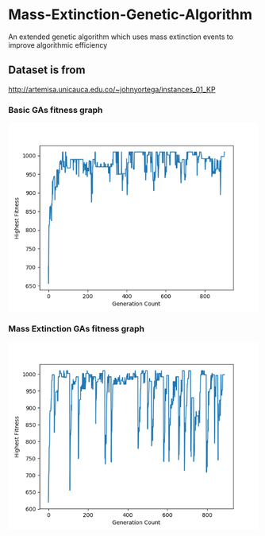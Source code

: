 # Mass-Extinction-Genetic-Algorithm

An extended genetic algorithm which uses mass extinction events to improve algorithmic efficiency

## Dataset is from

http://artemisa.unicauca.edu.co/~johnyortega/instances_01_KP

### Basic GAs fitness graph

![Alt text](results/basicGArun.png?raw=true "Basic GAs fitness graph")

### Mass Extinction GAs fitness graph

![Alt text](results/massExrun.png?raw=true " Mass Extinction GAs fitness graph")

